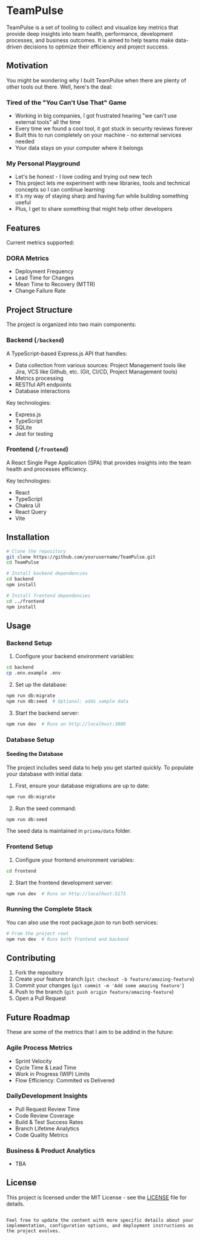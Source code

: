 # TeamPulse

TeamPulse is a set of tooling to collect and visualize key metrics that provide deep insights into team health, performance, development processes, and business outcomes. It is aimed to help teams make data-driven decisions to optimize their efficiency and project success.

## Motivation

You might be wondering why I built TeamPulse when there are plenty of other tools out there. Well, here's the deal:

### Tired of the "You Can't Use That" Game

- Working in big companies, I got frustrated hearing "we can't use external tools" all the time
- Every time we found a cool tool, it got stuck in security reviews forever
- Built this to run completely on your machine - no external services needed
- Your data stays on your computer where it belongs

### My Personal Playground

- Let's be honest - I love coding and trying out new tech
- This project lets me experiment with new libraries, tools and technical concepts so I can continue learning
- It's my way of staying sharp and having fun while building something useful
- Plus, I get to share something that might help other developers

## Features

Current metrics supported:

### DORA Metrics

- Deployment Frequency
- Lead Time for Changes
- Mean Time to Recovery (MTTR)
- Change Failure Rate

## Project Structure

The project is organized into two main components:

### Backend (`/backend`)

A TypeScript-based Express.js API that handles:

- Data collection from various sources: Project Management tools like Jira, VCS like Github, etc. (Git, CI/CD, Project Management tools)
- Metrics processing
- RESTful API endpoints
- Database interactions

Key technologies:

- Express.js
- TypeScript
- SQLite
- Jest for testing

### Frontend (`/frontend`)

A React Single Page Application (SPA) that provides insights into the team health and processes efficiency.

Key technologies:

- React
- TypeScript
- Chakra UI
- React Query
- Vite

## Installation

```bash
# Clone the repository
git clone https://github.com/yourusername/TeamPulse.git
cd TeamPulse

# Install backend dependencies
cd backend
npm install

# Install frontend dependencies
cd ../frontend
npm install
```

## Usage

### Backend Setup

1. Configure your backend environment variables:

```bash
cd backend
cp .env.example .env
```

2. Set up the database:

```bash
npm run db:migrate
npm run db:seed  # Optional: adds sample data
```

3. Start the backend server:

```bash
npm run dev  # Runs on http://localhost:3000
```

### Database Setup

#### Seeding the Database

The project includes seed data to help you get started quickly. To populate your database with initial data:

1. First, ensure your database migrations are up to date:

```bash
npm run db:migrate
```

2. Run the seed command:

```bash
npm run db:seed
```

The seed data is maintained in `prisma/data` folder.

### Frontend Setup

1. Configure your frontend environment variables:

```bash
cd frontend
```

2. Start the frontend development server:

```bash
npm run dev  # Runs on http://localhost:5173
```

### Running the Complete Stack

You can also use the root package.json to run both services:

```bash
# From the project root
npm run dev  # Runs both frontend and backend
```

## Contributing

1. Fork the repository
2. Create your feature branch (`git checkout -b feature/amazing-feature`)
3. Commit your changes (`git commit -m 'Add some amazing feature'`)
4. Push to the branch (`git push origin feature/amazing-feature`)
5. Open a Pull Request

## Future Roadmap

These are some of the metrics that I aim to be addind in the future:

### Agile Process Metrics

- Sprint Velocity
- Cycle Time & Lead Time
- Work in Progress (WIP) Limits
- Flow Efficiency: Commited vs Delivered

### DailyDevelopment Insights

- Pull Request Review Time
- Code Review Coverage
- Build & Test Success Rates
- Branch Lifetime Analytics
- Code Quality Metrics

### Business & Product Analytics

- TBA

## License

This project is licensed under the MIT License - see the [LICENSE](LICENSE) file for details.

```

Feel free to update the content with more specific details about your implementation, configuration options, and deployment instructions as the project evolves.
```
